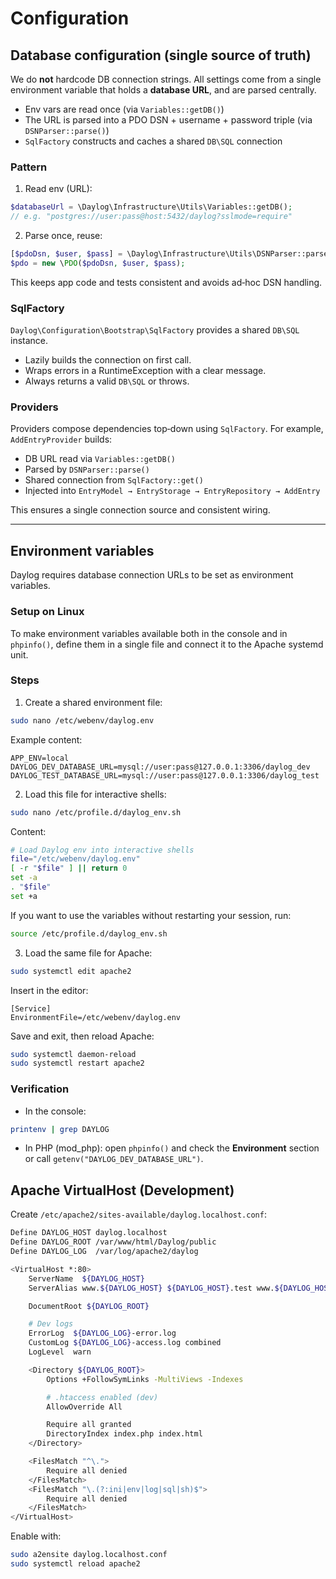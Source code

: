 # Configuration

## Database configuration (single source of truth)

We do **not** hardcode DB connection strings. All settings come from a single
environment variable that holds a **database URL**, and are parsed centrally.

- Env vars are read once (via `Variables::getDB()`)
- The URL is parsed into a PDO DSN + username + password triple (via `DSNParser::parse()`)
- `SqlFactory` constructs and caches a shared `DB\SQL` connection

### Pattern

1) Read env (URL):

```php
$databaseUrl = \Daylog\Infrastructure\Utils\Variables::getDB();
// e.g. "postgres://user:pass@host:5432/daylog?sslmode=require"
```

2) Parse once, reuse:

```php
[$pdoDsn, $user, $pass] = \Daylog\Infrastructure\Utils\DSNParser::parse($databaseUrl);
$pdo = new \PDO($pdoDsn, $user, $pass);
```

This keeps app code and tests consistent and avoids ad‑hoc DSN handling.

### SqlFactory

`Daylog\Configuration\Bootstrap\SqlFactory` provides a shared `DB\SQL` instance.

- Lazily builds the connection on first call.
- Wraps errors in a RuntimeException with a clear message.
- Always returns a valid `DB\SQL` or throws.

### Providers

Providers compose dependencies top‑down using `SqlFactory`. For example, `AddEntryProvider` builds:

- DB URL read via `Variables::getDB()`
- Parsed by `DSNParser::parse()`
- Shared connection from `SqlFactory::get()`
- Injected into `EntryModel → EntryStorage → EntryRepository → AddEntry`

This ensures a single connection source and consistent wiring.

------------------------------------------------------------------------

## Environment variables

Daylog requires database connection URLs to be set as environment
variables.

### Setup on Linux

To make environment variables available both in the console and in `phpinfo()`, define them in a single file and connect it to the Apache systemd unit.

### Steps

1. Create a shared environment file:

```bash
sudo nano /etc/webenv/daylog.env
```

Example content:

```
APP_ENV=local
DAYLOG_DEV_DATABASE_URL=mysql://user:pass@127.0.0.1:3306/daylog_dev
DAYLOG_TEST_DATABASE_URL=mysql://user:pass@127.0.0.1:3306/daylog_test
```

2. Load this file for interactive shells:

```bash
sudo nano /etc/profile.d/daylog_env.sh
```

Content:

```sh
# Load Daylog env into interactive shells
file="/etc/webenv/daylog.env"
[ -r "$file" ] || return 0
set -a
. "$file"
set +a
```

If you want to use the variables without restarting your session, run:

```bash
source /etc/profile.d/daylog_env.sh
```

3. Load the same file for Apache:

```bash
sudo systemctl edit apache2
```

Insert in the editor:

```
[Service]
EnvironmentFile=/etc/webenv/daylog.env
```

Save and exit, then reload Apache:

```bash
sudo systemctl daemon-reload
sudo systemctl restart apache2
```

### Verification

- In the console:

```bash
printenv | grep DAYLOG
```

- In PHP (mod_php): open `phpinfo()` and check the **Environment** section or call `getenv("DAYLOG_DEV_DATABASE_URL")`.

## Apache VirtualHost (Development)

Create `/etc/apache2/sites-available/daylog.localhost.conf`:

```bash
Define DAYLOG_HOST daylog.localhost
Define DAYLOG_ROOT /var/www/html/Daylog/public
Define DAYLOG_LOG  /var/log/apache2/daylog

<VirtualHost *:80>
    ServerName  ${DAYLOG_HOST}
    ServerAlias www.${DAYLOG_HOST} ${DAYLOG_HOST}.test www.${DAYLOG_HOST}.test

    DocumentRoot ${DAYLOG_ROOT}

    # Dev logs
    ErrorLog  ${DAYLOG_LOG}-error.log
    CustomLog ${DAYLOG_LOG}-access.log combined
    LogLevel  warn

    <Directory ${DAYLOG_ROOT}>
        Options +FollowSymLinks -MultiViews -Indexes

        # .htaccess enabled (dev)
        AllowOverride All

        Require all granted
        DirectoryIndex index.php index.html
    </Directory>

    <FilesMatch "^\.">
        Require all denied
    </FilesMatch>
    <FilesMatch "\.(?:ini|env|log|sql|sh)$">
        Require all denied
    </FilesMatch>
</VirtualHost>
```

Enable with:

```bash
sudo a2ensite daylog.localhost.conf
sudo systemctl reload apache2
```